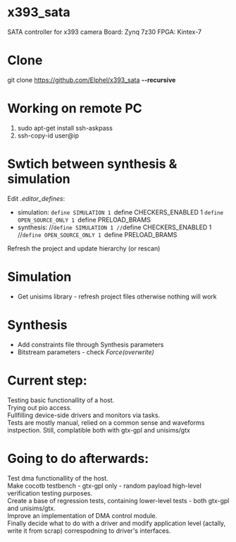 # x393_sata
SATA controller for x393 camera
Board: Zynq 7z30
FPGA: Kintex-7

# Clone

git clone https://github.com/Elphel/x393_sata **--recursive**

# Working on remote PC

1. sudo apt-get install ssh-askpass  
2. ssh-copy-id user@ip  

# Swtich between synthesis & simulation
Edit *.editor_defines*:
* simulation:
  `define SIMULATION 1
  `define CHECKERS_ENABLED 1
  `define OPEN_SOURCE_ONLY 1
  `define PRELOAD_BRAMS
* synthesis:
  //`define SIMULATION 1
  //`define CHECKERS_ENABLED 1
  //`define OPEN_SOURCE_ONLY 1
  `define PRELOAD_BRAMS

Refresh the project and update hierarchy (or rescan)
  
# Simulation
* Get unisims library - refresh project files otherwise nothing will work  

# Synthesis
* Add constraints file through Synthesis parameters
* Bitstream parameters - check *Force(overwrite)*
  
# Current step:
Testing basic functionallity of a host.  
Trying out pio access.  
Fullfilling device-side drivers and monitors via tasks.  
Tests are mostly manual, relied on a common sense and waveforms instpection. Still, complatible both with gtx-gpl and unisims/gtx
# Going to do afterwards:
Test dma functionallity of the host.  
Make cocotb testbench - gtx-gpl only - random payload high-level verification testing purposes.  
Create a base of regression tests, containing lower-level tests - both gtx-gpl and unisims/gtx.  
Improve an implementation of DMA control module.  
Finally decide what to do with a driver and modify application level (actally, write it from scrap) correspodning to driver's interfaces.  
